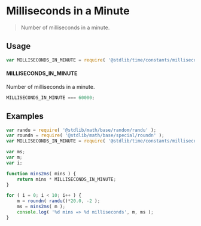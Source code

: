 # Milliseconds in a Minute

> Number of milliseconds in a minute.

<section class="usage">

## Usage

``` javascript
var MILLISECONDS_IN_MINUTE = require( '@stdlib/time/constants/milliseconds-in-minute' );
```

#### MILLISECONDS_IN_MINUTE

Number of milliseconds in a minute.

``` javascript
MILLISECONDS_IN_MINUTE === 60000;
```

</section>

<!-- /.usage -->


<section class="examples">

## Examples

``` javascript
var randu = require( '@stdlib/math/base/random/randu' );
var roundn = require( '@stdlib/math/base/special/roundn' );
var MILLISECONDS_IN_MINUTE = require( '@stdlib/time/constants/milliseconds-in-minute' );

var ms;
var m;
var i;

function mins2ms( mins ) {
    return mins * MILLISECONDS_IN_MINUTE;
}

for ( i = 0; i < 10; i++ ) {
    m = roundn( randu()*20.0, -2 );
    ms = mins2ms( m );
    console.log( '%d mins => %d milliseconds', m, ms );
}
```

</section>

<!-- /.examples -->


<section class="links">

</section>

<!-- /.links -->
